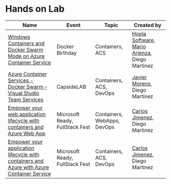 # Hands on Lab

|Name|Event|Topic|Created by|
|---|---|---|---|
|[Windows Containers and Docker Swarm Mode on Azure Container Service](https://github.com/esmsdn/Workshops/tree/master/DockerBirthday)|Docker Birthday|Containers, ACS|[Hopla Software](https://github.com/hopla-training), [Mario Arienza](https://github.com/cowbotic), Diego Martinez| 
|[Azure Container Services - Docker Swarm – Visual Studio Team Services](https://github.com/esmsdn/Workshops/tree/master/ACSSwarmVSTS)|CapsideLAB|Containers, ACS, DevOps|[Javier Moreno](https://github.com/ciberado), Diego Martinez|
|[Empower your web application lifecycle with containers and Azure Web App](Empower%20your%20web%20application%20lifecycle%20with%20containers%20and%20Azure%20Web%20App.md)|Microsoft Ready, FullStack Fest|Containers, WebApps, DevOps|[Carlos Jimenez](https://github.com/cjaliaga), Diego Martinez|
|[Empower your application lifecycle with containers and Azure with Azure Container Service](Empower%20your%20application%20lifecycle%20with%20containers%20and%20Azure%20with%20Azure%20Container%20Service.md)|Microsoft Ready, FullStack Fest|Containers, ACS, DevOps|[Carlos Jimenez](https://github.com/cjaliaga), Diego Martinez|